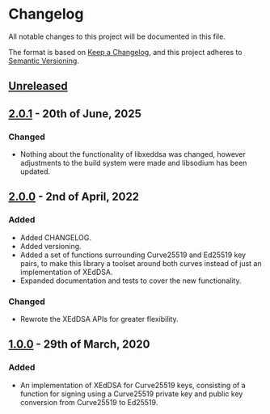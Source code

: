 # Changelog

All notable changes to this project will be documented in this file.

The format is based on [Keep a Changelog](https://keepachangelog.com/en/1.0.0/), and this project adheres to [Semantic Versioning](https://semver.org/spec/v2.0.0.html).

## [Unreleased]

## [2.0.1] - 20th of June, 2025

### Changed
- Nothing about the functionality of libxeddsa was changed, however adjustments to the build system were made and libsodium has been updated.

## [2.0.0] - 2nd of April, 2022

### Added
- Added CHANGELOG.
- Added versioning.
- Added a set of functions surrounding Curve25519 and Ed25519 key pairs, to make this library a toolset around both curves instead of just an implementation of XEdDSA.
- Expanded documentation and tests to cover the new functionality.

### Changed
- Rewrote the XEdDSA APIs for greater flexibility.

## [1.0.0] - 29th of March, 2020

### Added
- An implementation of XEdDSA for Curve25519 keys, consisting of a function for signing using a Curve25519 private key and public key conversion from Curve25519 to Ed25519.

[Unreleased]: https://github.com/Syndace/libxeddsa/compare/v2.0.1...HEAD
[2.0.1]: https://github.com/Syndace/libxeddsa/compare/v2.0.0...v2.0.1
[2.0.0]: https://github.com/Syndace/libxeddsa/compare/v1.0.0...v2.0.0
[1.0.0]: https://github.com/Syndace/libxeddsa/releases/tag/v1.0.0
